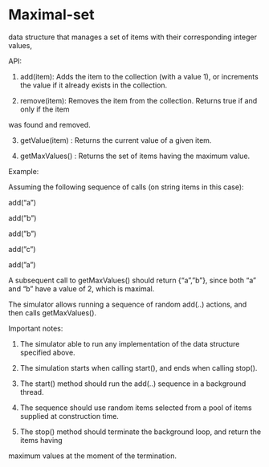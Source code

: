 # Maximal-set
data structure that manages a set of items with their corresponding integer values,

API:

1. add(item)​: Adds the item to the collection (with a value 1), or increments the value if it already exists in the collection.

2. remove(item)​: Removes the item from the collection. Returns true if and only if the item

was found and removed.

3. getValue(item) : ​Returns the current value of a given item.

4. getMaxValues() : ​Returns the set of items having the maximum value.

Example:

Assuming the following sequence of calls (on string items in this case):

add(“a”)

add(”b”)

add(”b”)

add(”c”)

add(”a”)

A subsequent call to getMaxValues() should return {“a”,”b”}, since both “a” and “b” have a value of 2, which is maximal.



The simulator allows running a sequence of random add(..) actions, and then calls getMaxValues().

Important notes:

1. The simulator able to run any implementation of the data structure specified above.

2. The simulation starts when calling start(), and ends when calling stop().

3. The start() method should run the add(..) sequence in a background thread.

4. The sequence should use random items selected from a pool of items supplied at construction time.

5. The stop() method should terminate the background loop, and return the items having

maximum values at the moment of the termination.
